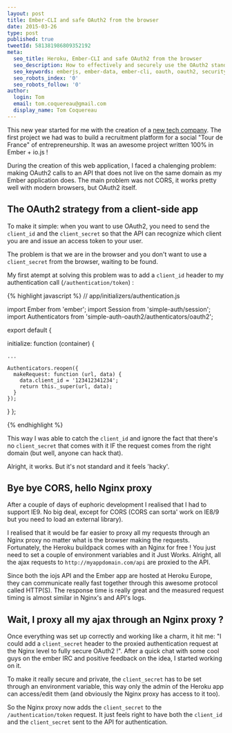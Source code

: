 ```yaml
---
layout: post
title: Ember-CLI and safe OAuth2 from the browser
date: 2015-03-26
type: post
published: true
tweetId: 581381986809352192
meta:
  seo_title: Heroku, Ember-CLI and safe OAuth2 from the browser
  seo_description: How to effectively and securely use the OAuth2 standard to authorize API authentication calls from the browser with Ember-CLI and ember-simple-auth.
  seo_keywords: emberjs, ember-data, ember-cli, oauth, oauth2, security, ember-simple-auth, simple, auth, heroku
  seo_robots_index: '0'
  seo_robots_follow: '0'
author:
  login: Tom
  email: tom.coquereau@gmail.com
  display_name: Tom Coquereau
---
```


This new year started for me with the creation of a [new tech company](http://www.blaaast.co). The first project we had was to build a recruitment platform for a social "Tour de France" of entrepreneurship. It was an awesome project written 100% in Ember + io.js !

During the creation of this web application, I faced a chalenging problem: making OAuth2 calls to an API that does not live on the same domain as my Ember application does. The main problem was not CORS, it works pretty well with modern browsers, but OAuth2 itself.

## The OAuth2 strategy from a client-side app

To make it simple: when you want to use OAuth2, you need to send the `client_id` and the `client_secret` so that the API can recognize which client you are and issue an access token to your user.

The problem is that we are in the browser and you don't want to use a `client_secret` from the browser, waiting to be found.

My first atempt at solving this problem was to add a `client_id` header to my authentication call (`/authentication/token`) :

{% highlight javascript %}
// app/initializers/authentication.js

import Ember from 'ember';
import Session from 'simple-auth/session';
import Authenticators from 'simple-auth-oauth2/authenticators/oauth2';

export default {

  initialize: function (container) {

    ...

    Authenticators.reopen({
      makeRequest: function (url, data) {
        data.client_id = '123412341234';
        return this._super(url, data);
      }
    });
  }
};

{% endhighlight %}

This way I was able to catch the `client_id` and ignore the fact that there's no `client_secret` that comes with it IF the request comes from the right domain (but well, anyone can hack that).

Alright, it works. But it's not standard and it feels 'hacky'.

## Bye bye CORS, hello Nginx proxy

After a couple of days of euphoric development I realised that I had to support IE9. No big deal, except for CORS (CORS can sorta' work on IE8/9 but you need to load an external library).

I realised that it would be far easier to proxy all my requests through an Nginx proxy no matter what is the browser making the requests. Fortunately, the Heroku buildpack comes with an Nginx for free ! You just need to set a couple of environment variables and it Just Works. Alright, all the ajax requests to `http://myappdomain.com/api` are proxied to the API.

Since both the iojs API and the Ember app are hosted at Heroku Europe, they can communicate really fast together through this awesome protocol called HTTP(S). The response time is really great and the measured request timing is almost similar in Nginx's and API's logs.

## Wait, I proxy all my ajax through an Nginx proxy ?

Once everything was set up correctly and working like a charm, it hit me: "I could add a `client_secret` header to the proxied authentication request at the Nginx level to fully secure OAuth2 !". After a quick chat with some cool guys on the ember IRC and positive feedback on the idea, I started working on it.

To make it really secure and private, the `client_secret` has to be set through an environment variable, this way only the admin of the Heroku app can access/edit them (and obviously the Nginx proxy has access to it too).

So the Nginx proxy now adds the `client_secret` to the `/authentication/token` request. It just feels right to have both the `client_id` and the `client_secret` sent to the API for authentication.
